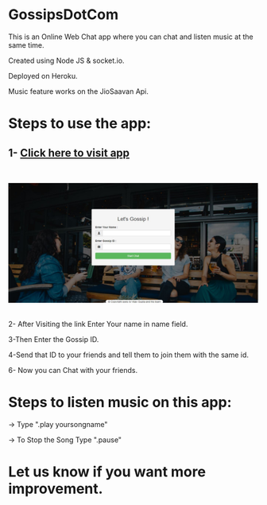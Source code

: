 # GossipsDotCom

This is an Online Web Chat app where you can chat and listen music at the same time.

Created using Node JS & socket.io.

Deployed on Heroku.

Music feature works on the JioSaavan Api.



# Steps to use the app:

 ## 1- [Click here to visit app](https://gossipsdotcom.herokuapp.com/)
 <br>

![HomePage](1.JPG?raw=true "Homepage")
<br>
<br>

2- After Visiting the link Enter Your name in name field.

 3-Then Enter the Gossip ID.

 4-Send that ID to your friends and tell them to join them with the same id.

 6- Now you can Chat with your friends.


# Steps to listen music on this app:

-> Type ".play yoursongname"

-> To Stop the Song Type ".pause"  



# Let us know if you want more improvement.



